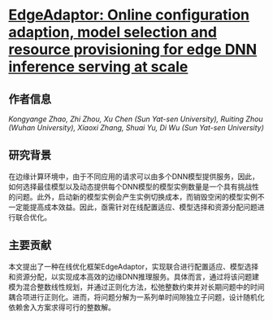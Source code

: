 # [EdgeAdaptor: Online configuration adaption, model selection and resource provisioning for edge DNN inference serving at scale](https://doi.org/10.1109/TMC.2022.3189186)

## 作者信息
*Kongyange Zhao, Zhi Zhou, Xu Chen (Sun Yat-sen University), Ruiting Zhou (Wuhan University), Xiaoxi Zhang, Shuai Yu, Di Wu (Sun Yat-sen University)*

## 研究背景
在边缘计算环境中，由于不同应用的请求可以由多个DNN模型提供服务，因此，如何选择最佳模型以及动态提供每个DNN模型的模型实例数量是一个具有挑战性的问题。此外，启动新的模型实例会产生实例切换成本，而销毁空闲的模型实例不一定能提高成本效益。因此，亟需针对在线配置适应、模型选择和资源分配问题进行联合优化。

## 主要贡献
本文提出了一种在线优化框架EdgeAdaptor，实现联合进行配置适应、模型选择和资源分配，以实现成本高效的边缘DNN推理服务。具体而言，通过将该问题建模为混合整数线性规划，并通过正则化方法，松弛整数约束并对长期问题中的时间耦合项进行正则化。进而，将问题分解为一系列单时间隙独立子问题，设计随机化依赖舍入方案求得可行的整数解。